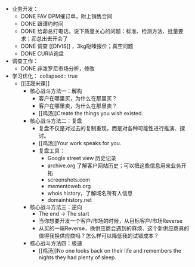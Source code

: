 - 业务开发：
	- DONE FAV DPM催订单，附上销售合同
	- DONE 跟谭约时间
	- DONE 给茆总打电话，说下质量关心的问题：标准、检测方法、批量要求；茆总出去开会了
	- DONE 调查 [[DIVIS]] ，3kg哒嗪报价；真空问题
	- DONE CURIA询盘
- 调查工作：
	- DONE 非泼罗尼市场分析，修改
- 学习优化：
  collapsed:: true
	- [[汪晟米课]]
		- 核心战斗方法一：解构
			- 客户在哪里买，为什么在那里买？
			- 客户在哪里卖，为什么在那里卖？
			- [[鸡汤]]Create the things you wish existed.
		- 核心战斗方法二：复盘
			- 复盘不仅是对过去的复制重现，而是对各种可能性进行推演、探讨。
			- [[鸡汤]]Your work speaks for you.
			- 复盘工具：
				- Google street view 历史记录
				- archive.org 了解客户网站历史；可以把这些信息用来业务开拓
				- screenshots.com
				- mementoweb.org
				- whois history，了解域名所有人信息
				- domainhistory.net
		- 核心战斗方法三：逆向
			- The end -> The start
			- 当你想要开发一个客户/市场的时候，从目标客户/市场Reverse
			- 从买的一端Reverse，换供应商会遇到的麻烦、这个新供应商真的值得我换供应商吗？怎么样可以降低我的试错成本？
		- 核心战斗方法四：极速
			- [[鸡汤]]No one looks back on their life and remembers the nights they had plenty of sleep.